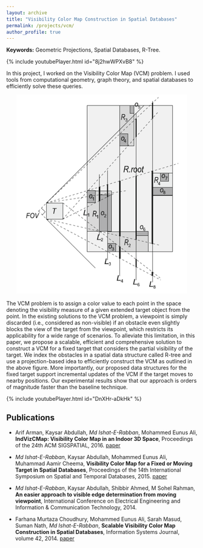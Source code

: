 ```yaml
---
layout: archive
title: "Visibility Color Map Construction in Spatial Databases"
permalink: /projects/vcm/
author_profile: true
---
```


**Keywords:** Geometric Projections, Spatial Databases, R-Tree.


{% include youtubePlayer.html id="8j2hwWPXvB8" %}

In this project, I worked on the Visibility Color Map (VCM) problem. I used tools from computational geometry, graph theory, and spatial databases to efficiently solve these queries. 

<p align="center">
  <img src="/images/vcm.png" width="450" />
</p> 

The VCM problem is to assign a color value to each point in the space denoting the visibility measure of a given extended target object from the point. In the existing solutions to the VCM problem, a viewpoint is simply discarded (i.e., considered as non-visible) if an obstacle even slightly blocks the view of the target from the viewpoint, which restricts its applicability for a wide range of scenarios. To alleviate this limitation, in this paper, we propose a scalable, efficient and comprehensive solution to construct a VCM for a fixed target that considers the partial visibility of the target. We index the obstacles in a spatial data structure called R-tree and use a projection-based idea to efficiently construct the VCM as outlined in the above figure. More importantly, our proposed data structures for the fixed target support incremental updates of the VCM if the target moves to nearby positions. Our experimental results show that our approach is orders of magnitude faster than the baseline technique.


{% include youtubePlayer.html id="DnXHr-aDkHk" %}



Publications
----

- Arif Arman, Kaysar Abdullah, *Md Ishat-E-Rabban*, Mohammed Eunus Ali, **IndVizCMap: Visibility Color Map in an Indoor 3D Space**, Proceedings of the 24th ACM SIGSPATIAL, 2016.
[paper](https://ieranik.github.io/files/indvizcmap.pdf)

- *Md Ishat-E-Rabban*, Kaysar Abdullah, Mohammed Eunus Ali, Muhammad Aamir Cheema, **Visibility Color Map for a Fixed or Moving Target in Spatial Databases**, Proceedings of the 14th International Symposium on Spatial and Temporal Databases, 2015.
[paper](https://ieranik.github.io/files/mvcm.pdf)

- *Md Ishat-E-Rabban*, Kaysar Abdullah, Shibbir Ahmed, M Sohel Rahman, **An easier approach to visible edge determination from moving viewpoint**, International Conference on Electrical Engineering and Information & Communication Technology, 2014.

- Farhana Murtaza Choudhury, Mohammed Eunus Ali, Sarah Masud, Suman Nath, *Md Ishat-E-Rabban*, **Scalable Visibility Color Map Construction in Spatial Databases**, Information Systems Journal, volume 42, 2014.
[paper](https://ieranik.github.io/files/vcm.pdf)



